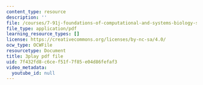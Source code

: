 ```yaml
---
content_type: resource
description: ''
file: /courses/7-91j-foundations-of-computational-and-systems-biology-spring-2014/7f432fd8c6cef51f7f85e04d86fefaf3_kKyrR0cFrEg.pdf
file_type: application/pdf
learning_resource_types: []
license: https://creativecommons.org/licenses/by-nc-sa/4.0/
ocw_type: OCWFile
resourcetype: Document
title: 3play pdf file
uid: 7f432fd8-c6ce-f51f-7f85-e04d86fefaf3
video_metadata:
  youtube_id: null
---
```

